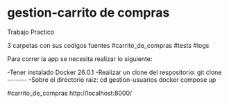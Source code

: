 # gestion-carrito de compras

Trabajo Practico

3 carpetas con sus codigos fuentes
#carrito_de_compras
#tests
#logs

Para correr la app se necesita realizar lo siguiente:

-Tener instalado Docker 26.0.1
-Realizar un clone del respositorio: 
    git clone -------
-Sobre el directorio raiz: 
    cd gestion-usuarios
    docker compose up

#carrito_de_compras
http://localhost:8000/

